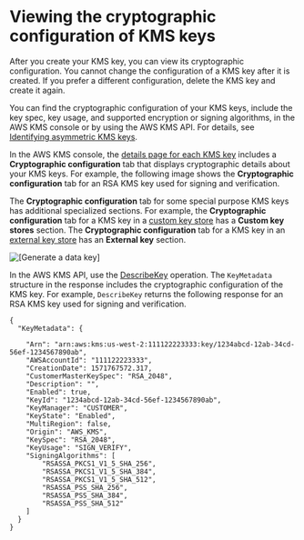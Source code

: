 # Viewing the cryptographic configuration of KMS keys<a name="symm-asymm-crypto-config"></a>

After you create your KMS key, you can view its cryptographic configuration\. You cannot change the configuration of a KMS key after it is created\. If you prefer a different configuration, delete the KMS key and create it again\.

You can find the cryptographic configuration of your KMS keys, include the key spec, key usage, and supported encryption or signing algorithms, in the AWS KMS console or by using the AWS KMS API\. For details, see [Identifying asymmetric KMS keys](find-symm-asymm.md)\.

In the AWS KMS console, the [details page for each KMS key](viewing-keys-console.md#viewing-console-details) includes a **Cryptographic configuration** tab that displays cryptographic details about your KMS keys\. For example, the following image shows the **Cryptographic configuration** tab for an RSA KMS key used for signing and verification\.

The **Cryptographic configuration** tab for some special purpose KMS keys has additional specialized sections\. For example, the **Cryptographic configuration** tab for a KMS key in a [custom key store](custom-key-store-overview.md) has a **Custom key stores** section\. The **Cryptographic configuration** tab for a KMS key in an [external key store](keystore-external.md) has an **External key** section\.

![\[Generate a data key\]](http://docs.aws.amazon.com/kms/latest/developerguide/images/console-cryptographic-configuration.png)

In the AWS KMS API, use the [DescribeKey](https://docs.aws.amazon.com/kms/latest/APIReference/API_DescribeKey.html) operation\. The `KeyMetadata` structure in the response includes the cryptographic configuration of the KMS key\. For example, `DescribeKey` returns the following response for an RSA KMS key used for signing and verification\.

```
{
  "KeyMetadata": {

    "Arn": "arn:aws:kms:us-west-2:111122223333:key/1234abcd-12ab-34cd-56ef-1234567890ab",
    "AWSAccountId": "111122223333",
    "CreationDate": 1571767572.317,
    "CustomerMasterKeySpec": "RSA_2048",
    "Description": "",
    "Enabled": true,
    "KeyId": "1234abcd-12ab-34cd-56ef-1234567890ab",
    "KeyManager": "CUSTOMER",
    "KeyState": "Enabled",
    "MultiRegion": false, 
    "Origin": "AWS_KMS",
    "KeySpec": "RSA_2048",
    "KeyUsage": "SIGN_VERIFY",
    "SigningAlgorithms": [
        "RSASSA_PKCS1_V1_5_SHA_256",
        "RSASSA_PKCS1_V1_5_SHA_384",
        "RSASSA_PKCS1_V1_5_SHA_512",
        "RSASSA_PSS_SHA_256",
        "RSASSA_PSS_SHA_384",
        "RSASSA_PSS_SHA_512"
    ]
  }
}
```